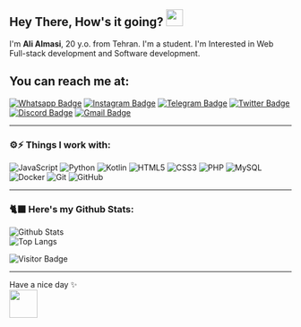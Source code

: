 ## Hey There, How's it going? <img src="https://raw.githubusercontent.com/aemmadi/aemmadi/master/wave.gif" width="30px">

I'm **Ali Almasi**, 20 y.o. from Tehran. I'm a student. I'm Interested in Web Full-stack development and Software development.

## You can reach me at:

[![Whatsapp Badge](https://img.shields.io/badge/-9306178128-lightgreen?style=flat&logo=whatsapp&logoColor=black&link=https://wa.me/+989306178128)](https://wa.me/+989306178128)
[![Instagram Badge](https://img.shields.io/badge/-Al1Almasi-purple?style=flat&logo=instagram&logoColor=white&link=https://instagram.com/Al1Almasi/)](https://instagram.com/Al1Almasi)
[![Telegram Badge](https://img.shields.io/badge/-Al1Almasi-2ca5e0?style=flat&logo=telegram&logoColor=white&link=https://www.t.me/al1almasi)](https://www.t.me/al1almasi)
[![Twitter Badge](https://img.shields.io/badge/-AliAlmasi710-lightblue?style=flat&logo=twitter&logoColor=default&link=https://twitter.com/AliAlmasi710)](https://twitter.com/AliAlmasi710)
[![Discord Badge](https://img.shields.io/badge/-A710Almasi-5662f6?style=flat&logo=Discord&logoColor=white&link=https://discordapp.com/users/852872226889924658)](https://discordapp.com/users/852872226889924658)
[![Gmail Badge](https://img.shields.io/badge/-a710almasi@gmail.com-8d3a32?style=flat&logo=Gmail&logoColor=white&link=mailto:a710almasi@gmail.com)](mailto:a710almasi@gmail.com)
___
### ⚙️⚡ Things I work with:

![JavaScript](https://img.shields.io/badge/-JavaScript-black?style=flat-square&logo=javascript)
![Python](https://img.shields.io/badge/-Python-black?style=flat-square&logo=Python)
![Kotlin](https://img.shields.io/badge/-Kotlin-3e287e?style=flat-square&logo=kotlin)
![HTML5](https://img.shields.io/badge/-HTML5-E34F26?style=flat-square&logo=html5&logoColor=white)
![CSS3](https://img.shields.io/badge/-CSS3-1572B6?style=flat-square&logo=css3)
![PHP](https://img.shields.io/badge/-PHP-b2b7ff?style=flat-square&logo=PHP&logoColor=white)
![MySQL](https://img.shields.io/badge/-MySQL-335b79?style=flat-square&logo=mysql&logoColor=black)
![Docker](https://img.shields.io/badge/-Docker-black?style=flat-square&logo=docker)
![Git](https://img.shields.io/badge/-Git-black?style=flat-square&logo=git)
![GitHub](https://img.shields.io/badge/-GitHub-181717?style=flat-square&logo=github)
___
### 🐈‍⬛ Here's my Github Stats:

![Github Stats](https://github-readme-stats.vercel.app/api?username=alialmasi&count_private=true&show_icons=true&include_all_commits=true&theme=blue-green)  
![Top Langs](https://github-readme-stats.vercel.app/api/top-langs/?username=alialmasi&hide=TeX&layout=compact&theme=blue-green)

![Visitor Badge](https://visitor-badge.laobi.icu/badge?page_id=alialmasi&right_color=darkgreen&left_color=darkblue)
___
Have a nice day ✨  
<img src="https://avatars.githubusercontent.com/u/87055424" width="50px"> 
